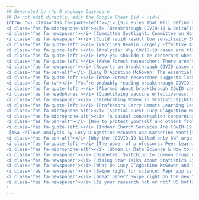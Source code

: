 ```yaml
---
## Generated by the R package lazyapero
## Do not edit directly, edit the Google Sheet [id = <id>]
intro: "<i class='fas fa-quote-left'></i> [Six Rules That Will Define Our Second Pandemic Winter](https://www.theatlantic.com/health/archive/2021/09/six-ways-think-about-pandemic-now/620129/) in The Atlantic [2021] *quoted* </br></br>
<i class='fas fa-microphone-alt'></i> [Breakthrough COVID-19 & Delta](https://serepidemiologycounts.blubrry.net/2021/09/09/epidemiology-counts-episode-28-breakthrough-covid-19-delta/) in Epidemiology Counts, a Society for Epidemiologic Research Podcast [2021] *podcast* </br></br>
<i class='fas fa-newspaper'></i> [Committee Spotlight: Committee on Women in Statistics](https://magazine.amstat.org/blog/2021/07/01/committee-on-women-in-statistics/) in Amstat News Magazine [2021] *write-up* </br></br>
<i class='fas fa-newspaper'></i> [Could rapid result low sensitivity SARS-CoV-2 tests improve pandemic quarantine strategies?](https://www.news-medical.net/news/20210203/Could-rapid-result-low-sensitivity-SARS-CoV-2-tests-better-guide-pandemic-quarantine-strategies.aspx) in News Medical Life Sciences [2021] *write-up* </br></br>
<i class='fas fa-quote-left'></i> [Vaccines Remain Largely Effective Against Delta Variant, Counter to Claims From Fox News Guest](https://www.washingtoninformer.com/vaccines-remain-largely-effective-against-delta-variant-counter-to-claims-from-fox-news-guest/) in The Washington Informer [2021] *quoted* </br></br>
<i class='fas fa-quote-left'></i> [Analysis: Why COVID-19 cases are rising in Canada](https://ottawasun.com/diseases-and-conditions/coronavirus/covid-19-cases-rising-in-canada/wcm/57a7281a-62f2-4982-aedb-b8732fc22303) in Ottawa Sun [2021] *quoted* </br></br>
<i class='fas fa-quote-left'></i> [Why you shouldn't be concerned when more vaccinated people are getting infected than unvaccinated](https://www.abc.net.au/news/2021-08-06/coronacheck-israel-higher-numbers-vaccinated-people-infected/100353540) in RMIT ABC Fact Check [2021] *quoted* </br></br>
<i class='fas fa-quote-left'></i> [Wake Forest researcher: There aren't a lot of vaccinated people in the hospital](https://hickoryrecord.com/wake-forest-researcher-there-arent-a-lot-of-vaccinated-people-in-the-hospital/article_d7555b28-feae-11eb-b9c4-972aad27fb50.html) in Hickory Daily Record [2021] *quoted* </br></br>
<i class='fas fa-newspaper'></i> [Reports on breakthrough COVID cases causing confusion about vaccine effectiveness](https://news.wfu.edu/2021/08/11/reports-on-breakthrough-covid-cases-causing-confusion-about-vaccine-effectiveness/) in Wake Forest News [2021] *write-up* </br></br>
<i class='fas fa-pen-alt'></i> [Lucy D'Agostino McGowan: The essential stats on breakthrough cases](https://journalnow.com/opinion/columnists/lucy-dagostino-mcgowan-the-essential-stats-on-breakthrough-cases/article_95b8860e-004d-11ec-b022-77e8b9178b2a.html) in Winston-Salem Journal [2021] *op-ed* </br></br>
<i class='fas fa-quote-left'></i> [Wake Forest researcher suggests looking at breakthrough cases differently](https://journalnow.com/news/local/wake-forest-researcher-suggests-looking-at-breakthrough-cases-differently/article_63f199bc-fdeb-11eb-a5f3-cff52aab66fa.html) in Winston-Salem Journal [2021] *quoted* </br></br>
<i class='fas fa-tv'></i> [You’re probably reading breakthrough COVID-19 case numbers the wrong way. Here’s why](https://www.cbs17.com/news/north-carolina-news/youre-probably-reading-breakthrough-covid-19-case-numbers-the-wrong-way-heres-why/) in CBS Raleigh [2021] *televised interview* </br></br>
<i class='fas fa-quote-left'></i> [Alarmed about breakthrough COVID cases? Here’s how experts say to read the numbers](https://amp.newsobserver.com/article253223608.html?__twitter_impression=true) in News and Observer [2021] *quoted* </br></br>
<i class='fas fa-headphones'></i> [Quantifying vaccine effectiveness: How to properly report breakthrough cases](https://web.archive.org/web/20210725064237/https://www.bbc.co.uk/sounds/play/m000y7cq) in BBC Radio Interview with Stephen Nolan [2021] *radio* </br></br>
<i class='fas fa-newspaper'></i> [Celebrating Women in Statistics](https://magazine.amstat.org/blog/2021/03/01/lucy-dagostino-mcgowan/) in Amstat News Magazine [2021] *write-up* </br></br>
<i class='fas fa-quote-left'></i> [Professors Carry Remote Learning Learned into New Semester](https://spectrumlocalnews.com/nc/charlotte/news/2021/01/14/professors-carry-lessons-learned-into-new-semester) in Spectrum News [2021] *quoted* </br></br>
<i class='fas fa-microphone-alt'></i> [Special Guest Lucy D’Agostino McGowan](https://nssdeviations.com/118-special-guest-lucy-dagostino-mcgowan) in Not So Standard Deviations Podcast [2020] *podcast* </br></br>
<i class='fas fa-microphone-alt'></i> [A casual conversation concerning causal inference](https://changelog.com/practicalai/113) in Practical AI Podcast [2020] *podcast* </br></br>
<i class='fas fa-pen-alt'></i> [How to protect yourself and others from spreading COVID-19 at Thanksgiving dinner by Justin Lessler and Lucy D'Agostino McGowan](https://www.usatoday.com/story/opinion/2020/11/25/how-reduce-risk-getting-covid-19-thanksgiving-dinner-column/6419700002/) in USA Today Op-Ed [2020] *op-ed* </br></br>
<i class='fas fa-quote-left'></i> [Indoor Church Services Are COVID-19 Hot Spots: Here’s Why](https://www.healthline.com/health-news/indoor-church-services-are-covid-19-hot-spots-heres-why#Church-outbreaks) in Healthline [2020] *quoted* </br></br>
 [ASA Fellows Analysis by Lucy D'Agostino McGowan and Katherine Monti](https://magazine.amstat.org/blog/2020/10/01/asa-fellows-analysis/) in Amstat News Magazine [2020] *article* </br></br>
<i class='fas fa-pen-alt'></i> [Why the 'COVID-19 killed only 6%' argument is wrong by Justin Lessler and Lucy D'Agostino McGowan](https://www.usatoday.com/story/opinion/2020/09/02/why-covid-19-killed-only-6-argument-wrong-column/3454179001/) in USA Today Op-Ed [2020] *op-ed* </br></br>
<i class='fas fa-quote-left'></i> [The power of professors: Peer learning communities advance the art of teaching during a pandemic](https://news.wfu.edu/2020/08/04/the-power-of-professors-peer-learning-communities-advance-the-art-of-teaching-during-a-pandemic/) in Wake Forest News [2020] *quoted* </br></br>
<i class='fas fa-microphone-alt'></i> [Women in Data Science & How to Help](https://www.superdatascience.com/podcast/podcast-women-in-data-science) in Super Data Science Podcast [2018] *podcast* </br></br>
<i class='fas fa-newspaper'></i> [Diabetes: Switching to common drugs raises risk of complications](https://www.medicalnewstoday.com/articles/322523) in Medical News Today [2018] *write-up* </br></br>
<i class='fas fa-newspaper'></i> [Rising Star Talks About Statistics Journey, Future of the Profession](http://magazine.amstat.org/blog/2018/09/01/startalksstatistics/) in Amstat News Magazine [2018] *write-up* </br></br>
<i class='fas fa-newspaper'></i> [What Do Lucy D’Agostino McGowan and Ryan Jarrett Do When They Are Not Being Statisticians?](https://magazine.amstat.org/blog/2017/11/01/lucy-dagostino-mcgowan-and-ryan-jarrett/) in Amstat News Magazine [2017] *write-up* </br></br>
<i class='fas fa-newspaper'></i> [Swipe right for science: Papr app is \"Tinder for preprints\"](https://www.nature.com/news/swipe-right-for-science-papr-app-is-tinder-for-preprints-1.22163) in Nature [2017] *write-up* </br></br>
<i class='fas fa-newspaper'></i> [Great paper? Swipe right on the new \"Tinder for preprints\" app](http://www.sciencemag.org/news/2017/06/great-paper-swipe-right-new-tinder-preprints-app) in Science [2017] *write-up* </br></br>
<i class='fas fa-newspaper'></i> [Is your research hot or not? US boffins create \"Tinder for preprints\"](https://www.theregister.co.uk/2017/06/19/science_research_tinder_preprint_app/) in The Register [2017] *write-up* </br></br>
"
---
```

